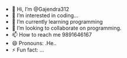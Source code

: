 - 👋 Hi, I’m @Gajendra312
- 👀 I’m interested in coding...
- 🌱 I’m currently learning programming
- 💞️ I’m looking to collaborate on programming.
- 📫 How to reach me 9891646167
- 😄 Pronouns: .He..
- ⚡ Fun fact: ...

<!---
Gajendra312/Gajendra312 is a ✨ special ✨ repository because its `README.md` (this file) appears on your GitHub profile.
You can click the Preview link to take a look at your changes.
--->
